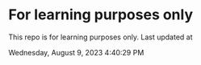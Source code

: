 # For learning purposes only
This repo is for learning purposes only.
Last updated at

Wednesday, August 9, 2023 4:40:29 PM

